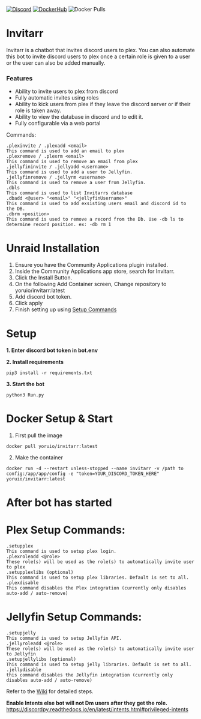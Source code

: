 [![Discord](https://img.shields.io/discord/869287648487936040?color=7289DA&label=Discord&style=for-the-badge&logo=discord)](https://discord.gg/mYbCgtDTrh)
[![DockerHub](https://img.shields.io/badge/Docker-Hub-%23099cec?style=for-the-badge&logo=docker)](https://hub.docker.com/r/yoruio/invitarr)
![Docker Pulls](https://img.shields.io/docker/pulls/yoruio/invitarr?color=099cec&style=for-the-badge)

Invitarr 
=================

Invitarr is a chatbot that invites discord users to plex. You can also automate this bot to invite discord users to plex once a certain role is given to a user or the user can also be added manually.  

### Features

- Ability to invite users to plex from discord 
- Fully automatic invites using roles 
- Ability to kick users from plex if they leave the discord server or if their role is taken away.
- Ability to view the database in discord and to edit it.
- Fully configurable via a web portal

Commands: 

```
.plexinvite / .plexadd <email>
This command is used to add an email to plex
.plexremove / .plexrm <email>
This command is used to remove an email from plex
.jellyfininvite / .jellyadd <username>
This command is used to add a user to Jellyfin.
.jellyfinremove / .jellyrm <username>
This command is used to remove a user from Jellyfin.
.dbls
This command is used to list Invitarrs database
.dbadd <@user> "<email>" "<jellyfinUsername>"
This command is used to add exsisting users email and discord id to the DB.
.dbrm <position>
This command is used to remove a record from the Db. Use -db ls to determine record position. ex: -db rm 1
```

# Unraid Installation 

1. Ensure you have the Community Applications plugin installed.
2. Inside the Community Applications app store, search for Invitarr.
3. Click the Install Button.
4. On the following Add Container screen, Change repository to yoruio/invitarr:latest
4. Add discord bot token.
6. Click apply
7. Finish setting up using [Setup Commands](#after-bot-has-started)

# Setup 

**1. Enter discord bot token in bot.env**

**2. Install requirements**

```
pip3 install -r requirements.txt 
```
**3. Start the bot**
```
python3 Run.py
```

# Docker Setup & Start

1. First pull the image 
```
docker pull yoruio/invitarr:latest
```
2. Make the container 
```
docker run -d --restart unless-stopped --name invitarr -v /path to config:/app/app/config -e "token=YOUR_DISCORD_TOKEN_HERE" yoruio/invitarr:latest
```

# After bot has started 

# Plex Setup Commands: 

```
.setupplex
This command is used to setup plex login. 
.plexroleadd <@role>
These role(s) will be used as the role(s) to automatically invite user to plex
.setupplexlibs (optional)
This command is used to setup plex libraries. Default is set to all.
.plexdisable
This command disables the Plex integration (currently only disables auto-add / auto-remove)
```

# Jellyfin Setup Commands:
```
.setupjelly
This command is used to setup Jellyfin API.
.jellyroleadd <@role>
These role(s) will be used as the role(s) to automatically invite user to Jellyfin
.setupjellylibs (optional)
This command is used to setup jelly libraries. Default is set to all. 
.jellydisable
this command disables the Jellyfin integration (currently only disables auto-add / auto-remove)
```

Refer to the [Wiki](https://github.com/Sleepingpirates/Invitarr/wiki) for detailed steps.

**Enable Intents else bot will not Dm users after they get the role.**
https://discordpy.readthedocs.io/en/latest/intents.html#privileged-intents

